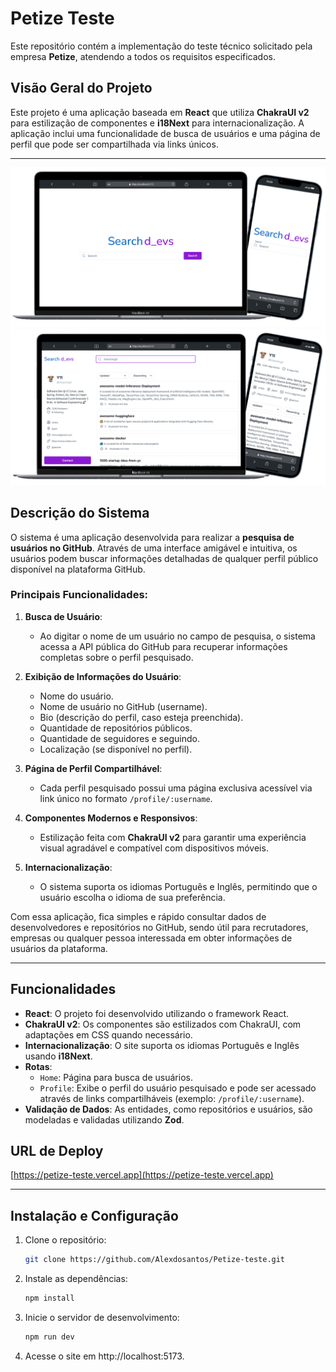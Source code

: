# Petize Teste

Este repositório contém a implementação do teste técnico solicitado pela empresa **Petize**, atendendo a todos os requisitos especificados.


## Visão Geral do Projeto

Este projeto é uma aplicação baseada em **React** que utiliza **ChakraUI v2** para estilização de componentes e **i18Next** para internacionalização. A aplicação inclui uma funcionalidade de busca de usuários e uma página de perfil que pode ser compartilhada via links únicos.

---

![Home app](public/Mockap-Devs.png)
![Profile app](public/Mockap-Devs1.png)


## Descrição do Sistema

O sistema é uma aplicação desenvolvida para realizar a **pesquisa de usuários no GitHub**. Através de uma interface amigável e intuitiva, os usuários podem buscar informações detalhadas de qualquer perfil público disponível na plataforma GitHub.

### Principais Funcionalidades:

1. **Busca de Usuário**:
   - Ao digitar o nome de um usuário no campo de pesquisa, o sistema acessa a API pública do GitHub para recuperar informações completas sobre o perfil pesquisado.

2. **Exibição de Informações do Usuário**:
   - Nome do usuário.
   - Nome de usuário no GitHub (username).
   - Bio (descrição do perfil, caso esteja preenchida).
   - Quantidade de repositórios públicos.
   - Quantidade de seguidores e seguindo.
   - Localização (se disponível no perfil).

3. **Página de Perfil Compartilhável**:
   - Cada perfil pesquisado possui uma página exclusiva acessível via link único no formato `/profile/:username`.

4. **Componentes Modernos e Responsivos**:
   - Estilização feita com **ChakraUI v2** para garantir uma experiência visual agradável e compatível com dispositivos móveis.

5. **Internacionalização**:
   - O sistema suporta os idiomas Português e Inglês, permitindo que o usuário escolha o idioma de sua preferência.

Com essa aplicação, fica simples e rápido consultar dados de desenvolvedores e repositórios no GitHub, sendo útil para recrutadores, empresas ou qualquer pessoa interessada em obter informações de usuários da plataforma.

---

## Funcionalidades

- **React**: O projeto foi desenvolvido utilizando o framework React.
- **ChakraUI v2**: Os componentes são estilizados com ChakraUI, com adaptações em CSS quando necessário.
- **Internacionalização**: O site suporta os idiomas Português e Inglês usando **i18Next**.
- **Rotas**:
  - `Home`: Página para busca de usuários.
  - `Profile`: Exibe o perfil do usuário pesquisado e pode ser acessado através de links compartilháveis (exemplo: `/profile/:username`).
- **Validação de Dados**: As entidades, como repositórios e usuários, são modeladas e validadas utilizando **Zod**.

## URL de Deploy

[https://petize-teste.vercel.app](https://petize-teste.vercel.app)

---
## Instalação e Configuração

1. Clone o repositório:
   ```bash
   git clone https://github.com/Alexdosantos/Petize-teste.git
   ```

2. Instale as dependências:
   ```bash
   npm install
   ```

3. Inicie o servidor de desenvolvimento:
   ```bash
   npm run dev
   ```

4. Acesse o site em http://localhost:5173.


